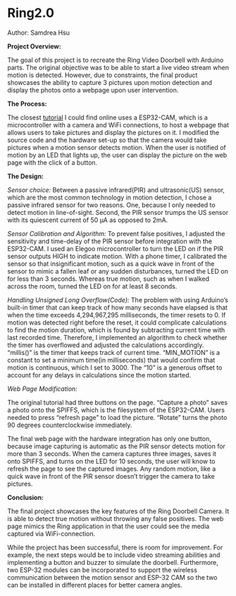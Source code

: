 # Ring2.0

Author: Samdrea Hsu 

**Project Overview:** 

The goal of this project is to recreate the Ring Video Doorbell with Arduino parts. The original  objective was to be able to start a live video stream when motion is detected. However, due to constraints, the final product showcases the ability to capture 3 pictures upon motion detection and display the photos onto a webpage upon user intervention. 

**The Process:**

The closest [tutorial](https://randomnerdtutorials.com/esp32-cam-take-photo-display-web-server/) I could find online uses a ESP32-CAM, which is a microcontroller with a camera and WiFi connections, to host a webpage that allows users to take pictures and display the pictures on it. I modified the source code and the hardware set-up so that the camera would take pictures when a motion sensor detects motion. When the user is notified of motion by an LED that lights up, the user can display the picture on the web page with the click of a button.

**The Design:**

*Sensor choice:*
Between a passive infrared(PIR) and ultrasonic(US) sensor, which are the most common technology in motion detection, I chose a passive infrared sensor for two reasons. One, because I only needed to detect motion in line-of-sight. Second, the PIR sensor trumps the US sensor with its quiescent current of 50 μA as opposed to 2mA. 




*Sensor Calibration and Algorithm:*
To prevent false positives, I adjusted the sensitivity and time-delay of the PIR sensor before integration with the ESP32-CAM. I used an Elegoo microcontroller to turn the LED on if the PIR sensor outputs HIGH to indicate motion. With a phone timer, I calibrated the sensor so that insignificant motion, such as a quick wave in front of the sensor to mimic a fallen leaf or any sudden disturbances, turned the LED on for less than 3 seconds. Whereas true motion, such as when I walked across the room, turned the LED on for at least 8 seconds. 


*Handling Unsigned Long Overflow(Code):*
The problem with using Arduino’s built-in timer that can keep track of how many seconds have elapsed is that when the time exceeds 4,294,967,295 milliseconds, the timer resets to 0. If motion was detected right before the reset, it could complicate calculations to find the motion duration, which is found by subtracting current time with last recorded time. Therefore, I implemented an algorithm to check whether the timer has overflowed and adjusted the calculations accordingly. “millis()” is the timer that keeps track of current time. “MIN_MOTION” is a constant to set a minimum time(in milliseconds) that would confirm that motion is continuous, which I set to 3000. The “10” is a generous offset to account for any delays in calculations since the motion started. 




*Web Page Modification:*

The original tutorial had three buttons on the page. “Capture a photo” saves a photo onto the SPIFFS, which is the filesystem of the ESP32-CAM. Users needed to press “refresh page” to load the picture. “Rotate” turns the photo 90 degrees counterclockwise immediately.  

The final web page with the hardware integration has only one button, because image capturing is automatic as the PIR sensor detects motion for more than 3 seconds. When the camera captures three images, saves it onto SPIFFS, and turns on the LED for 10 seconds, the user will know to refresh the page to see the captured images. Any random motion, like a quick wave in front of the PIR sensor doesn’t trigger the camera to take pictures.  






**Conclusion:**

The final project showcases the key features of the Ring Doorbell Camera. It is able to detect true motion without throwing any false positives. The web page mimics the Ring application in that the user could see the media captured via WiFi-connection. 

While the project has been successful, there is room for improvement. For example, the next steps would be to include video streaming abilities and implementing a button and buzzer to simulate the doorbell. Furthermore, two ESP-32 modules can be incorporated to support the wireless communication between the motion sensor and ESP-32 CAM so the two can be installed in different places for better camera angles. 
